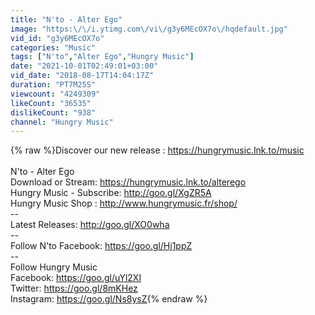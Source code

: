 ```yaml
---
title: "N'to - Alter Ego"
image: "https:\/\/i.ytimg.com\/vi\/g3y6MEcOX7o\/hqdefault.jpg"
vid_id: "g3y6MEcOX7o"
categories: "Music"
tags: ["N'to","Alter Ego","Hungry Music"]
date: "2021-10-01T02:49:01+03:00"
vid_date: "2018-08-17T14:04:17Z"
duration: "PT7M25S"
viewcount: "4249309"
likeCount: "36535"
dislikeCount: "938"
channel: "Hungry Music"
---
```

{% raw %}Discover our new release : <a rel="nofollow" target="blank" href="https://hungrymusic.lnk.to/music">https://hungrymusic.lnk.to/music</a><br /><br />N'to - Alter Ego<br />Download or Stream: <a rel="nofollow" target="blank" href="https://hungrymusic.lnk.to/alterego">https://hungrymusic.lnk.to/alterego</a><br />Hungry Music - Subscribe: <a rel="nofollow" target="blank" href="http://goo.gl/XgZR5A">http://goo.gl/XgZR5A</a><br />Hungry Music Shop : <a rel="nofollow" target="blank" href="http://www.hungrymusic.fr/shop/">http://www.hungrymusic.fr/shop/</a><br /> --<br />Latest Releases: <a rel="nofollow" target="blank" href="http://goo.gl/XO0wha">http://goo.gl/XO0wha</a> <br />-- <br />Follow N'to Facebook: <a rel="nofollow" target="blank" href="https://goo.gl/Hj1ppZ">https://goo.gl/Hj1ppZ</a><br /> -- <br />Follow Hungry Music <br />Facebook: <a rel="nofollow" target="blank" href="https://goo.gl/uYl2XI">https://goo.gl/uYl2XI</a> <br />Twitter: <a rel="nofollow" target="blank" href="https://goo.gl/8mKHez">https://goo.gl/8mKHez</a> <br />Instagram: <a rel="nofollow" target="blank" href="https://goo.gl/Ns8ysZ">https://goo.gl/Ns8ysZ</a>{% endraw %}
